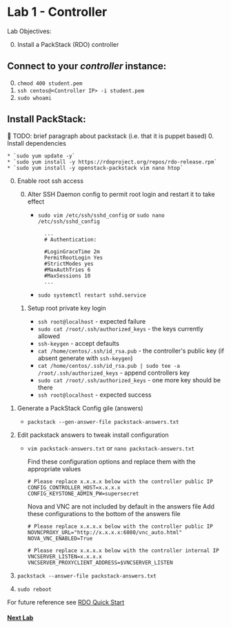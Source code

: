 # Lab 1 - Controller

  Lab Objectives:

  0. Install a PackStack (RDO) controller

## Connect to your _controller_ instance:
  0. `chmod 400 student.pem`
  0. `ssh centos@<Controller IP> -i student.pem`
  0. `sudo whoami` 

## Install PackStack:

:red_circle: TODO: brief paragraph about packstack (i.e. that it is puppet based)
  0. Install dependencies 

    * `sudo yum update -y`
    * `sudo yum install -y https://rdoproject.org/repos/rdo-release.rpm`
    * `sudo yum install -y openstack-packstack vim nano htop`

  0. Enable root ssh access

     0. Alter SSH Daemon config to permit root login and restart it to take effect
      
        * `sudo vim /etc/ssh/sshd_config` or `sudo nano /etc/ssh/sshd_config`
       
          ``` 
            ...
            # Authentication:

            #LoginGraceTime 2m
            PermitRootLogin Yes
            #StrictModes yes
            #MaxAuthTries 6
            #MaxSessions 10
            ...
          ```

        *  `sudo systemctl restart sshd.service`

     0. Setup root private key login
        * `ssh root@localhost` - expected failure
        * `sudo cat /root/.ssh/authorized_keys` - the keys currently allowed
        * `ssh-keygen` - accept defaults
        * `cat /home/centos/.ssh/id_rsa.pub` - the controller's public key (if absent generate with `ssh-keygen`)
        * `cat /home/centos/.ssh/id_rsa.pub | sudo tee -a /root/.ssh/authorized_keys` - append controllers key
        * `sudo cat /root/.ssh/authorized_keys` - one more key should be there
        * `ssh root@localhost` - expected success

  0. Generate a PackStack Config gile (answers)

     * `packstack --gen-answer-file packstack-answers.txt`

  0. Edit packstack answers to tweak install configuration 
  
     * `vim packstack-answers.txt` or `nano packstack-answers.txt`
     
       Find these configuration options and replace them with the appropriate values

       ```
       # Please replace x.x.x.x below with the controller public IP
       CONFIG_CONTROLLER_HOST=x.x.x.x
       CONFIG_KEYSTONE_ADMIN_PW=supersecret
       ```

       Nova and VNC are not included by default in the answers file
       Add these configurations to the bottom of the answers file

       ```
       # Please replace x.x.x.x below with the controller public IP
       NOVNCPROXY_URL="http://x.x.x.x:6080/vnc_auto.html"
       NOVA_VNC_ENABLED=True

       # Please replace x.x.x.x below with the controller internal IP
       VNCSERVER_LISTEN=x.x.x.x
       VNCSERVER_PROXYCLIENT_ADDRESS=$VNCSERVER_LISTEN
       ```


  0. `packstack --answer-file packstack-answers.txt`

  0. `sudo reboot`


  For future reference see [RDO Quick Start](https://www.rdoproject.org/Quickstart)
  
#### [Next Lab](../lab-02)    
